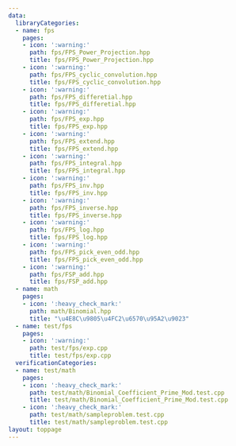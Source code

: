 ```yaml
---
data:
  libraryCategories:
  - name: fps
    pages:
    - icon: ':warning:'
      path: fps/FPS_Power_Projection.hpp
      title: fps/FPS_Power_Projection.hpp
    - icon: ':warning:'
      path: fps/FPS_cyclic_convolution.hpp
      title: fps/FPS_cyclic_convolution.hpp
    - icon: ':warning:'
      path: fps/FPS_differetial.hpp
      title: fps/FPS_differetial.hpp
    - icon: ':warning:'
      path: fps/FPS_exp.hpp
      title: fps/FPS_exp.hpp
    - icon: ':warning:'
      path: fps/FPS_extend.hpp
      title: fps/FPS_extend.hpp
    - icon: ':warning:'
      path: fps/FPS_integral.hpp
      title: fps/FPS_integral.hpp
    - icon: ':warning:'
      path: fps/FPS_inv.hpp
      title: fps/FPS_inv.hpp
    - icon: ':warning:'
      path: fps/FPS_inverse.hpp
      title: fps/FPS_inverse.hpp
    - icon: ':warning:'
      path: fps/FPS_log.hpp
      title: fps/FPS_log.hpp
    - icon: ':warning:'
      path: fps/FPS_pick_even_odd.hpp
      title: fps/FPS_pick_even_odd.hpp
    - icon: ':warning:'
      path: fps/FSP_add.hpp
      title: fps/FSP_add.hpp
  - name: math
    pages:
    - icon: ':heavy_check_mark:'
      path: math/Binomial.hpp
      title: "\u4E8C\u9805\u4FC2\u6570\u95A2\u9023"
  - name: test/fps
    pages:
    - icon: ':warning:'
      path: test/fps/exp.cpp
      title: test/fps/exp.cpp
  verificationCategories:
  - name: test/math
    pages:
    - icon: ':heavy_check_mark:'
      path: test/math/Binomial_Coefficient_Prime_Mod.test.cpp
      title: test/math/Binomial_Coefficient_Prime_Mod.test.cpp
    - icon: ':heavy_check_mark:'
      path: test/math/sampleproblem.test.cpp
      title: test/math/sampleproblem.test.cpp
layout: toppage
---
```

